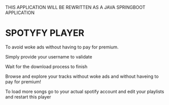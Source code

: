THIS APPLICATION WILL BE REWRITTEN AS A JAVA SPRINGBOOT APPLICATION

# SPOTYFY PLAYER

To avoid woke ads without having to pay for premium.

Simply provide your username to validate

Wait for the download process to finish

Browse and explore your tracks without woke ads and without haveing to pay for premium!

To load more songs go to your actual spotify account and edit your playlists and restart this player
